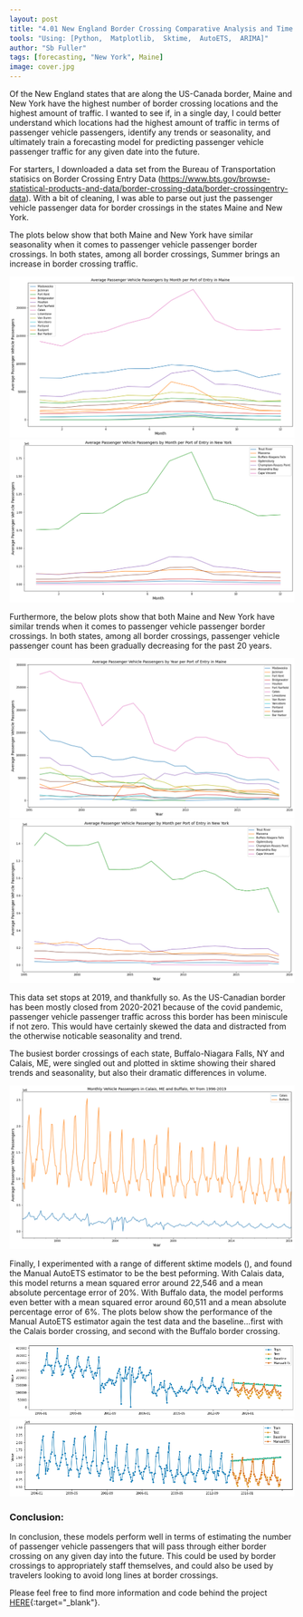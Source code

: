 ```yaml
---
layout: post
title: "4.01 New England Border Crossing Comparative Analysis and Time Series Forecasting"
tools: "Using: [Python,  Matplotlib,  Sktime,  AutoETS,  ARIMA]"
author: "Sb Fuller"
tags: [forecasting, "New York", Maine]
image: cover.jpg
---
```


Of the New England states that are along the US-Canada border, Maine and New York have the highest number of border crossing locations and the highest amount of traffic. I wanted to see if, in a single day, I could better understand which locations had the highest amount of traffic in terms of passenger vehicle passengers, identify any trends or seasonality, and ultimately train a forecasting model for predicting passenger vehicle passenger traffic for any given date into the future. 

For starters, I downloaded a data set from the Bureau of Transportation statisics on Border Crossing Entry Data (https://www.bts.gov/browse-statistical-products-and-data/border-crossing-data/border-crossingentry-data). With a bit of cleaning, I was able to parse out just the passenger vehicle passenger data for border crossings in the states Maine and New York.

The plots below show that both Maine and New York have similar seasonality when it comes to passenger vehicle passenger border crossings. In both states, among all border crossings, Summer brings an increase in border crossing traffic.

![ ](./assets/img/me_avg_pvp_month.png)
![ ](./assets/img/ny_avg_pvp_month.png)
  
Furthermore, the below plots show that both Maine and New York have similar trends when it comes to passenger vehicle passenger border crossings. In both states, among all border crossings, passenger vehicle passenger count has been gradually decreasing for the past 20 years.

![ ](./assets/img/me_avg_pvp_year.png)
![ ](./assets/img/ny_avg_pvp_year.png)

This data set stops at 2019, and thankfully so. As the US-Canadian border has been mostly closed from 2020-2021 because of the covid pandemic, passenger vehicle passenger traffic across this border has been miniscule if not zero. This would have certainly skewed the data and distracted from the otherwise noticable seasonality and trend.

The busiest border crossings of each state, Buffalo-Niagara Falls, NY and Calais, ME, were singled out and plotted in sktime showing their shared trends and seasonality, but also their dramatic differences in volume.

![ ](./assets/img/me_ny_comb3.png)

Finally, I experimented with a range of different sktime models (), and found the Manual AutoETS estimator to be the best peforming. With Calais data, this model returns a mean squared error around 22,546 and a mean absolute percentage error of 20%. With Buffalo data, the model performs even better with a mean squared error around 60,511 and a mean absolute percentage error of 6%. The plots below show the performance of the Manual AutoETS estimator again the test data and the baseline...first with the Calais border crossing, and second with the Buffalo border crossing. 

![ ](./assets/img/cal_bestmodel.png)
![ ](./assets/img/buf_bestmodel.png)

### Conclusion:

In conclusion, these models perform well in terms of estimating the number of passenger vehicle passengers that will pass through either border crossing on any given day into the future. This could be used by border crossings to appropriately staff themselves, and could also be used by travelers looking to avoid long lines at border crossings.

Please feel free to find more information and code behind the project [HERE](https://github.com/sbfullerstudio/Border_Crossing_Forecasting){:target="_blank"}.


